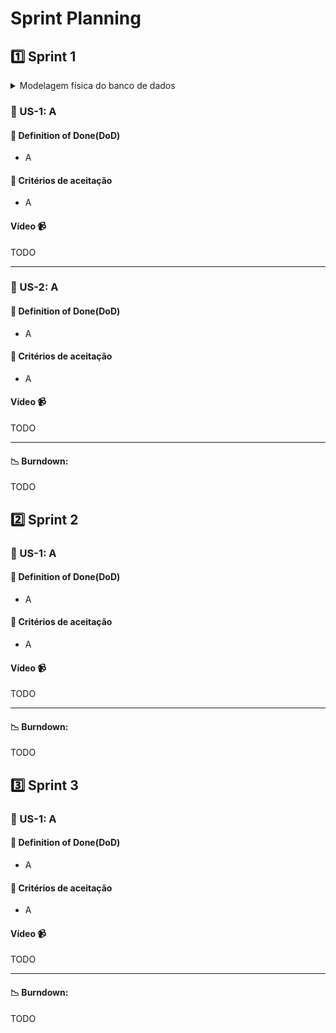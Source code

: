 # Sprint Planning

## 1️⃣ Sprint 1

<details>
<summary>Modelagem física do banco de dados</summary>

  TODO
</details>

### 📝 US-1: A

#### 🏁 Definition of Done(DoD)
- A

#### 🎯 Critérios de aceitação
- A

#### Vídeo 📹
TODO

---

### 📝 US-2: A

#### 🏁 Definition of Done(DoD)
- A

#### 🎯 Critérios de aceitação
- A

#### Vídeo 📹
TODO

---

#### 📉 Burndown:
TODO

## 2️⃣ Sprint 2

### 📝 US-1: A

#### 🏁 Definition of Done(DoD)
- A

#### 🎯 Critérios de aceitação
- A

#### Vídeo 📹
TODO

---

#### 📉 Burndown:
TODO

## 3️⃣ Sprint 3

### 📝 US-1: A

#### 🏁 Definition of Done(DoD)
- A

#### 🎯 Critérios de aceitação
- A

#### Vídeo 📹
TODO

---

#### 📉 Burndown:
TODO
